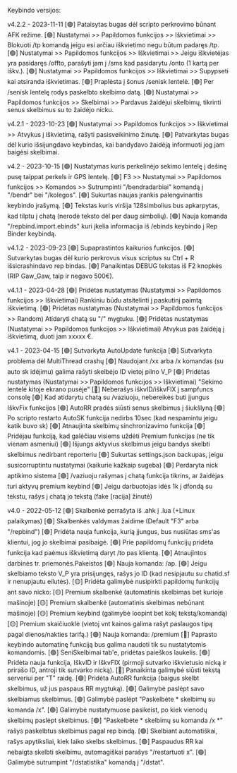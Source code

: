 Keybindo versijos:

v4.2.2 - 2023-11-11
    [🟣] Pataisytas bugas dėl scripto perkrovimo būnant AFK režime.
    [🟢] Nustatymai >> Papildomos funkcijos >> Iškvietimai >> Blokuoti /tp komandą jeigu esi arčiau iškvietimo negu būtum padaręs /tp.
    [🟢] Nustatymai >> Papildomos funkcijos >> Iškvietimai >> Jeigu iškvietėjas yra pasidaręs /offto, parašyti jam į /sms kad pasidarytu /onto (1 kartą per iškv.).
    [🟢] Nustatymai >> Papildomos funkcijos >> Iškvietimai >> Supypseti kai atsiranda iškvietimas.
    [🟣] Praplėsta į šonus /senisk lentelė.
    [🟢] Per /senisk lentelę rodys paskelbto skelbimo datą.
    [🟢] Nustatymai >> Papildomos funkcijos >> Skelbimai >> Pardavus žaidėjui skelbimų, tikrinti senus skelbimus su to žaidėjo nicku.
    
v4.2.1 - 2023-10-23
    [🟢] Nustatymai >> Papildomos funkcijos >> Iškvietimai >> Atvykus į iškvietimą, rašyti pasisveikinimo žinutę.
    [🟣] Patvarkytas bugas dėl kurio išsijungdavo keybindas, kai bandydavo žaidėją informuoti jog jam baigėsi skelbimai.

v4.2 - 2023-10-15
    [🟢] Nustatymas kuris perkelinėjo sekimo lentelę į dešinę pusę taippat perkels ir GPS lentelę.
    [🟢] F3 >> Nustatymai >> Papildomos funkcijos >> Komandos >> Sutrumpinti "/bendradarbiai" komandą į "/bendr" bei "/kolegos".
    [🟢] Sukurtas naujas įrankis palengvinantis keybindo įrašymą.
    [🟣] Tekstas kuris viršija 128simbolius bus apkarpytas, kad tilptu į chatą (nerodė teksto dėl per daug simbolių).
    [🟢] Nauja komanda "/repbind.import.ebinds" kuri įkelia informacija iš /ebinds keybindo į Rep Binder keybindą.

v4.1.2 - 2023-09-23
    [🟣] Supaprastintos kaikurios funkcijos.
    [🟣] Sutvarkytas bugas dėl kurio perkrovus visus scriptus su Ctrl + R išsicrashindavo rep bindas.
    [🟣] Panaikintas DEBUG tekstas iš F2 knopkės (RIP Gaw_Gaw, taip ir negavo 500€).
    
v4.1.1 - 2023-04-28
    [🟢] Pridėtas nustatymas (Nustatymai >> Papildomos funkcijos >> Iškvietimai) Rankiniu būdu atsitelinti į paskutinį paimtą iškvietimą.
    [🟢] Pridėtas nustatymas (Nustatymai >> Papildomos funkcijos >> Random) Atidaryti chatą su "/" mygtuku.
    [🟢] Pridėtas nustatymas (Nustatymai >> Papildomos funkcijos >> Iškvietimai) Atvykus pas žaidėją į iškvietimą, duoti jam xxxxx €.

v4.1 - 2023-04-15
    [🟣] Sutvarkyta AutoUpdate funkcija
    [🟣] Sutvarkyta problema dėl MultiThread crashų
    [🟢] Naudojant /xx arba /x komandas (su auto sk idėjimu) galima rašyti skelbėjo ID vietoj pilno V_P
    [🟢] Pridėtas nustatymas (Nustatymai >> Papildomos funkcijos >> Iškvietimai) "Sekimo lentelė kitoje ekrano pusėje"
    [🔴] Neberašys iškvID/iškvFIX į sampfuncs consolę
    [🟣] Kad atidarytu chatą su /vaziuoju, nebereikės buti įjungus IškvFix funkcijos
    [🟣] AutoRR pradės siūsti senus skelbimus į šiukšlyną
    [🟢] Po scripto restarto AutoSK funkcija nedirbs 10sec (kad nespamintu jeigu katik buvo sk)
    [🟢] Atnaujinta skelbimų sinchronizavimo funkcija
    [🟢] Pridėjau funkciją, kad galėčiau visiems uždėti Premium funkcijas (ne tik vienam asmeniui)
    [🟢] Išjungs aktyvius skelbimus jeigu bandys skelbti skelbimus nedirbant reporteriu
    [🟢] Sukurtas settings.json backupas, jeigu susicorruptintu nustatymai (kaikurie kažkaip sugeba)
    [🟣] Perdaryta nick aptikimo sistema
    [🟣] /vaziuoju rašymas į chatą funkcija tikrins, ar žaidėjas turi aktyvų premium keybind
    [🟢] Jeigu darbuotojas idės 1k į dfondą su tekstu, rašys į chatą jo tekstą (fake [racija] žinutė)

v4.0 - 2022-05-12
    [🟢] Skalbenkė perrašyta iš .ahk į .lua (+Linux palaikymas)
    [🟢] Skalbenkės valdymas žaidime (Default "F3" arba "/repbind")
    [🟢] Pridėta nauja funkcija, kurią įjungus, bus nusiūtas sms'as klientui, jog jo skelbimai pasibaigė.
    [🟢] Prie papildomų funkcijų pridėta funkcija kad paėmus iškvietimą daryt /to pas klientą.
    [🟣] Atnaujintos darbinės tr. priemonės.Pakeistos
    [🟢] Nauja komanda: /ap.
    [🟢] Jeigu skelbiamo teksto V_P yra prisijungęs, rašys jo ID (kad nesipjautu su chatid.sf ir nenupjautu eilutės).
    [🟡] Pridėta galimybė nusipirkti papildomų funkcijų ant savo nicko:
        [🟡] Premium skalbenkė (automatinis skelbimas bet kurioje mašinoje)
        [🟡] Premium skalbenkė (automatinis skelbimas nebūnant mašinoje)
        [🟡] Premium keybind (galimybė loopint bet kokį tekstą/komandą)
        [🟡] Premium skaičiuoklė (vietoj vnt kainos galima rašyt paslaugos tipą pagal dienos/nakties tarifą.)
    [🟢] Nauja komanda: /premium
    [🔴] Paprasto keybindo automatinę funkciją bus galima naudoti tik su nustatytomis komandomis.
    [🟢] SeniSkelbimai tab'e, pridėtas paieškos laukelis.
    [🟢] Pridėta nauja funkcija, IškvID ir IškvFIX (pirmoji sutvarko iškvietusio nicką ir prirašo ID, antroji tik sutvarko nicką).
    [🔴] Panaikinta galimybė siūsti tekstą serveriui per "T" raidę.
    [🟢] Pridėta AutoRR funkcija (baigus skelbt skelbimus, už jus paspaus RR mygtuką).
    [🟢] Galimybė paslėpt savo skelbiamus skelbimus.
    [🟢] Galimybė paslėpt "Paskelbėte * skelbimų su komanda /x".
    [🟢] Galimybė nustatymuose pasikeist, po kiek vienodų skelbimų paslėpt skelbimus.
    [🟢] "Paskelbėte * skelbimų su komanda /x *" rašys paskelbtus skelbimus pagal rep bindą.
    [🟢] Skelbiant automatiškai, rašys apytiksliai, kiek laiko skelbs skelbimus.
    [🟢] Paspaudus RR kai nebaigta skelbti skelbimu, automagiškai parašys "/restartuoti x".
    [🟢] Galimybė sutrumpint "/dstatistika" komandą į "/dstat".
